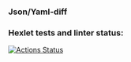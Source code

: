 ### Json/Yaml-diff
### Hexlet tests and linter status:
[![Actions Status](https://github.com/Amidope/php-project-9/actions/workflows/hexlet-check.yml/badge.svg)](https://github.com/Amidope/php-project-9/actions)

